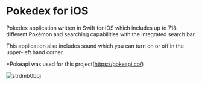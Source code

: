 # Pokedex for iOS

Pokedex application written in Swift for iOS which includes up to 718 different Pokémon and searching capabilities with the integrated search bar. 

This application also includes sound which you can turn on or off in the upper-left hand corner. 

*Pokéapi was used for this project(https://pokeapi.co/)

![strdmb0bpj](https://cloud.githubusercontent.com/assets/21044119/19706051/db4dfac6-9add-11e6-991a-9a39371febb3.gif)
